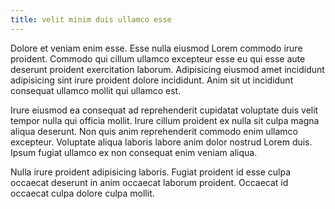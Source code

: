 ```yaml
---
title: velit minim duis ullamco esse
---
```


Dolore et veniam enim esse. Esse nulla eiusmod Lorem commodo irure proident. Commodo qui cillum ullamco excepteur esse eu qui esse aute deserunt proident exercitation laborum. Adipisicing eiusmod amet incididunt adipisicing sint irure proident dolore incididunt. Anim sit ut incididunt consequat ullamco mollit qui ullamco est.

Irure eiusmod ea consequat ad reprehenderit cupidatat voluptate duis velit tempor nulla qui officia mollit. Irure cillum proident ex nulla sit culpa magna aliqua deserunt. Non quis anim reprehenderit commodo enim ullamco excepteur. Voluptate aliqua laboris labore anim dolor nostrud Lorem duis. Ipsum fugiat ullamco ex non consequat enim veniam aliqua.

Nulla irure proident adipisicing laboris. Fugiat proident id esse culpa occaecat deserunt in anim occaecat laborum proident. Occaecat id occaecat culpa dolore culpa mollit.